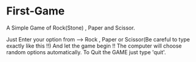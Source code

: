 # First-Game
A Simple Game of Rock(Stone) , Paper and Scissor.

Just Enter your option from --> Rock , Paper or Scissor(Be careful to type exactly like this !!)
And let the game begin !! The computer will choose random options automatically.
To Quit the GAME just type 'quit'.

